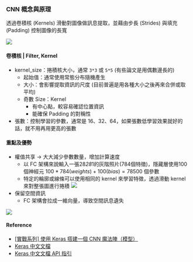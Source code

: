 ### CNN 概念與原理
透過卷積核 (Kernels) 滑動對圖像做訊息提取，並藉由步長 (Strides) 與填充 (Padding) 控制圖像的長寬

![](https://i.imgur.com/huNg6i7.png)

#### 卷積核 | Filter, Kernel

- kernel_size：捲積核大小，通常 `3*3` 或 `5*5` (有些論文是用偶數邊長的)
    - 起始值：通常使用常態分布隨機產生
    - 大小：會影響提取資訊的尺度 (目前普遍是用各種大小之後再來合併或取平均)
    - 奇數 Size：Kernel
        - 有中心點，較容易確認位置資訊
        - 能確保 Padding 的對稱性
- 張數：控制學習的參數，通常是 16、32、64，如果張數低學習效果就好的話，就不用再用更高的張數

#### 重點及優勢

- 權值共享 -> 大大減少參數數量，增加計算速度
    - 以 FC 架構來說輸入一張28*28*1的灰階照片(784個特徵)，隱藏層使用100個神經元 $100*784(weights)+100(bias)=78500$ 個參數
    - 特定的輪廓或線條可以使用相同的 kernel 來學習特徵，透過滑動 kernel 來對整張圖進行捲積
    ![](https://i.imgur.com/P4GHJC0.png)
- 保留空間資訊
    - FC 架構會拉成一維向量，導致空間訊息遺失

![](https://i.imgur.com/LBxU1AB.png)


#### Reference

- [[實戰系列] 使用 Keras 搭建一個 CNN 魔法陣（模型）](https://ithelp.ithome.com.tw/articles/10205389)
- [Keras 中文文檔](https://keras.io/zh/layers/convolutional/)
- [Keras 中文文檔 API 指引](https://keras.io/zh/getting-started/functional-api-guide/)